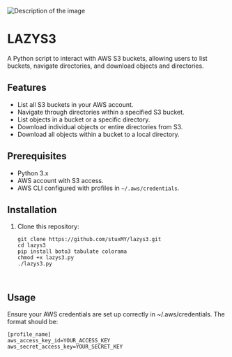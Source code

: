 ![Description of the image](https://ibb.co/Hx3nfcm)

# LAZYS3 

A Python script to interact with AWS S3 buckets, allowing users to list buckets, navigate directories, and download objects and directories.

## Features

- List all S3 buckets in your AWS account.
- Navigate through directories within a specified S3 bucket.
- List objects in a bucket or a specific directory.
- Download individual objects or entire directories from S3.
- Download all objects within a bucket to a local directory.

## Prerequisites

- Python 3.x
- AWS account with S3 access.
- AWS CLI configured with profiles in `~/.aws/credentials`.

## Installation

1. Clone this repository:

   ```python3
   git clone https://github.com/stuxMY/lazys3.git
   cd lazys3
   pip install boto3 tabulate colorama
   chmod +x lazys3.py
   ./lazys3.py



## Usage

Ensure your AWS credentials are set up correctly in ~/.aws/credentials. The format should be:
   ```python3
[profile_name]
aws_access_key_id=YOUR_ACCESS_KEY
aws_secret_access_key=YOUR_SECRET_KEY
